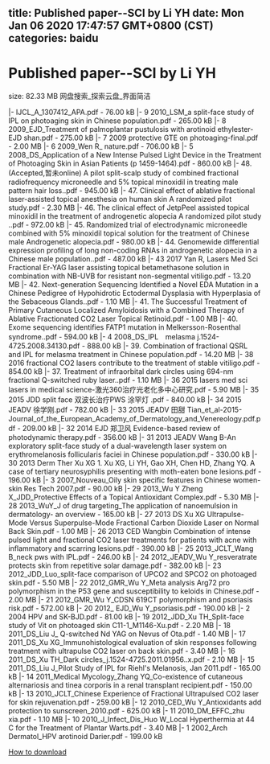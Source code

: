 
title: Published paper--SCI by Li YH
date: Mon Jan 06 2020 17:47:57 GMT+0800 (CST)    
categories: baidu
---

# Published paper--SCI by Li YH
size: 82.33 MB
 网盘搜索_探索云盘_界面简洁
 
|- IJCL_A_1307412_APA.pdf - 76.00 kB
|- 9 2010_LSM_a split-face study of IPL on photoaging skin in Chinese population.pdf - 265.00 kB
|- 8 2009_EJD_Treatment of palmoplantar pustulosis with arotinoid ethylester-EJD shan.pdf - 275.00 kB
|- 7 2009 protective GTE on photoaging-final.pdf - 2.00 MB
|- 6 2009_Wen R_ nature.pdf - 706.00 kB
|- 5 2008_DS_Application of a New Intense Pulsed Light Device in the Treatment of Photoaging Skin in Asian Patients (p 1459-1464).pdf - 860.00 kB
|- 48. (Accepted,暂未online) A pilot split-scalp study of combined fractional radiofrequency microneedle and 5% topical minoxidil in treating male pattern hair loss..pdf - 945.00 kB
|- 47. Clinical effect of ablative fractional laser-assisted topical anesthesia on human skin A randomized pilot study.pdf - 2.30 MB
|- 46. The clinical effect of JetpPeel assisted topical minoxidil in the treatment of androgenetic alopecia A randomized pilot study ..pdf - 972.00 kB
|- 45. Randomized trial of electrodynamic microneedle combined with 5% minoxidil topical solution for the treatment of Chinese male Androgenetic alopecia.pdf - 980.00 kB
|- 44. Genomewide differential expression profiling of long non-coding RNAs in androgenetic alopecia in a Chinese male population..pdf - 487.00 kB
|- 43 2017 Yan R, Lasers Med Sci Fractional Er-YAG laser assisting topical betamethasone solution in combination with NB-UVB for resistant non-segmental vitiligo.pdf - 13.20 MB
|- 42. Next-generation Sequencing Identified a Novel EDA Mutation in a Chinese Pedigree of Hypohidrotic Ectodermal Dysplasia with Hyperplasia of the Sebaceous Glands..pdf - 1.10 MB
|- 41. The Successful Treatment of Primary Cutaneous Localized Amyloidosis with a Combined Therapy of Ablative Fractionated CO2 Laser Topical Retinoid.pdf - 1.00 MB
|- 40. Exome sequencing identifies FATP1 mutation in Melkersson-Rosenthal syndrome..pdf - 594.00 kB
|- 4 2008_DS_IPL　melasma j.1524-4725.2008.34130.pdf - 888.00 kB
|- 39. Combination of fractional QSRL and IPL for melasma treatment in Chinese population.pdf - 14.20 MB
|- 38 2016 fractional CO2 lasers contribute to the treatment of stable vitiligo.pdf - 854.00 kB
|- 37. Treatment of infraorbital dark circles using 694-nm fractional Q-switched ruby laser..pdf - 1.10 MB
|- 36 2015 lasers med sci lasers in medical science-激光360治疗光老化多中心研究.pdf - 5.90 MB
|- 35 2015 JDD split face 双波长治疗PWS 涂罕灯 .pdf - 840.00 kB
|- 34 2015 JEADV  徐学刚.pdf - 782.00 kB
|- 33 2015 JEADV 田甜 Tian_et_al-2015-Journal_of_the_European_Academy_of_Dermatology_and_Venereology.pdf.pdf - 209.00 kB
|- 32 2014 EJD 郑卫风 Evidence-based review of photodynamic therapy.pdf - 356.00 kB
|- 31 2013 JEADV Wang B-An exploratory split-face study of a dual-wavelength laser system on erythromelanosis follicularis faciei in Chinese population.pdf - 330.00 kB
|- 30 2013 Derm Ther Xu XG 1. Xu XG, Li YH, Gao XH, Chen HD, Zhang YQ. A case of tertiary neurosyphilis presenting with moth-eaten bone lesions.pdf - 196.00 kB
|- 3 2007_Nouveau_Oily skin specific features in Chinese women-skin Res Tech 2007.pdf - 90.00 kB
|- 29 2013_Wu Y Zheng X_JDD_Protective Effects of a Topical Antioxidant Complex.pdf - 5.30 MB
|- 28 2013_WuY_J of drug targeting_The application of nanoemulsion in dermatology- an overview - 165.00 kB
|- 27 2013 DS Xu XG Ultrapulse-Mode Versus Superpulse-Mode Fractional Carbon Dioxide Laser on Normal Back Skin.pdf - 1.00 MB
|- 26 2013 CED Wangbin Combination of intense pulsed light and fractional CO2 laser treatments for patients with acne with inflammatory and scarring lesions.pdf - 390.00 kB
|- 25 2013_JCLT_Wang B_neck pws with IPL.pdf - 246.00 kB
|- 24 2012_JEADV_Wu Y_resveratrate protects skin from repetitive solar damage.pdf - 382.00 kB
|- 23 2012_JDD_Luo_split-face comparison of UPCO2 and SPCO2 on photoaged skin.pdf - 5.50 MB
|- 22 2012_GMR_Wu Y_Meta analysis Arg72 pro polymorphism in the P53 gene and susceptibility to keloids in Chinese.pdf - 2.00 MB
|- 21 2012_GMR_Wu Y_CDSN 619CT polymorphism and psoriasis risk.pdf - 572.00 kB
|- 20 2012_ EJD_Wu Y_psoriasis.pdf - 190.00 kB
|- 2 2004 HPV and SK-BJD.pdf - 81.00 kB
|- 19 2012_JDD_Xu TH_Split-face study of Vit on photoaged skin C11-1_M1146-Xu.pdf - 2.20 MB
|- 18 2011_DS_Liu J_ Q-switched Nd YAG on Nevus of Ota.pdf - 1.40 MB
|- 17 2011_DS_Xu XG_Immunohistological evaluation of skin responses following treatment with ultrapulse CO2 laser on back skin.pdf - 3.40 MB
|- 16 2011_DS_Xu TH_Dark circles_j.1524-4725.2011.01956..x.pdf - 2.10 MB
|- 15 2011_DS_Liu J_Pilot Study of IPL for Riehl's Melanosis, Jan 2011.pdf - 165.00 kB
|- 14 2011_Medical Mycology_Zhang YQ_Co-existence of cutaneous alternariosis and tinea corporis in a renal transplant recipient.pdf - 150.00 kB
|- 13 2010_JCLT_Chinese Experience of Fractional Ultrapulsed CO2 laser for skin rejuvenation.pdf - 259.00 kB
|- 12 2010_CED_Wu Y_Antioxidants add protection to sunscreen_2010.pdf - 625.00 kB
|- 11 2010_DM_EFFC_zhu xia.pdf - 1.10 MB
|- 10 2010_J_Infect_Dis_Huo W_Local Hyperthermia at 44 C for the Treatment of Plantar Warts.pdf - 3.40 MB
|- 1 2002_Arch Dermatol_HPV arotinoid Darier.pdf - 199.00 kB

[How to download](https://bpcam.bemobtrk.com/go/2ceec3aa-1ca2-46d6-b9ff-aaa5c184517c?jno=5522)